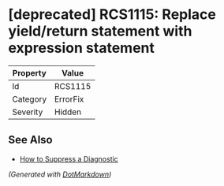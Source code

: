 # \[deprecated\] RCS1115: Replace yield/return statement with expression statement

| Property | Value    |
| -------- | -------- |
| Id       | RCS1115  |
| Category | ErrorFix |
| Severity | Hidden   |

## See Also

* [How to Suppress a Diagnostic](../HowToConfigureAnalyzers.md#how-to-suppress-a-diagnostic)


*\(Generated with [DotMarkdown](http://github.com/JosefPihrt/DotMarkdown)\)*